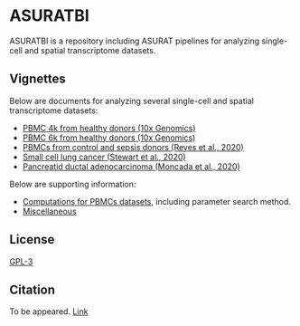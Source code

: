 # ASURATBI
ASURATBI is a repository including ASURAT pipelines for analyzing single-cell and spatial transcriptome datasets.



## Vignettes
Below are documents for analyzing several single-cell and spatial transcriptome datasets:

* [PBMC 4k from healthy donors (10x Genomics)](https://keita-iida.github.io/ASURATBI/02-pbmc4k.html)
* [PBMC 6k from healthy donors (10x Genomics)](https://keita-iida.github.io/ASURATBI/03-pbmc6k.html)
* [PBMCs from control and sepsis donors (Reyes et al., 2020)](https://keita-iida.github.io/ASURATBI/04-pbmc130k.html)
* [Small cell lung cancer (Stewart et al., 2020)](https://keita-iida.github.io/ASURATBI/01-sclc.html)
* [Pancreatid ductal adenocarcinoma (Moncada et al., 2020)](https://keita-iida.github.io/ASURATBI/05-pdac.html)

Below are supporting information:

* [Computations for PBMCs datasets](https://keita-iida.github.io/ASURATBI/06-pbmcs.html), including parameter search method.
* [Miscellaneous](https://keita-iida.github.io/ASURATBI/07-misc.html)



## License
[GPL-3](https://github.com/keita-iida/ASURATBI/blob/main/LICENSE)



## Citation
To be appeared. [Link](https://academic.oup.com/bioinformatics/advance-article/doi/10.1093/bioinformatics/btac541/6655687?guestAccessKey=af2587b1-5938-43f1-a25d-4feb5426ab55)

